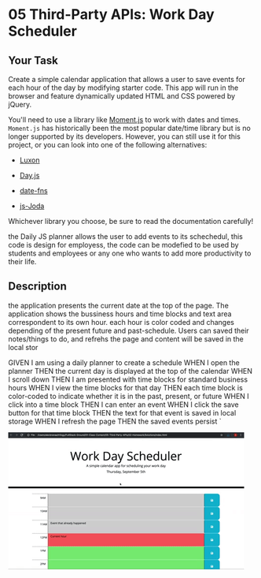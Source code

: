 # 05 Third-Party APIs: Work Day Scheduler

## Your Task

Create a simple calendar application that allows a user to save events for each hour of the day by modifying starter code. This app will run in the browser and feature dynamically updated HTML and CSS powered by jQuery.

You'll need to use a library like [Moment.js](https://momentjs.com/) to work with dates and times. `Moment.js` has historically been the most popular date/time library but is no longer supported by its developers. However, you can still use it for this project, or you can look into one of the following alternatives:

  * [Luxon](https://moment.github.io/luxon/)

  * [Day.js](https://day.js.org/)

  * [date-fns](https://date-fns.org/)

  * [js-Joda](https://js-joda.github.io/js-joda/)

Whichever library you choose, be sure to read the documentation carefully!

  the Daily JS planner  allows the user to add events to its schechedul, this code is design for employess, the code can be modefied to be used by students and employees or any one who wants to add more productivity to their life. 
## Description 
the application presents the current date at the top of the page. The application shows the bussiness hours and time blocks and text area correspondent to its own hour. each hour is color coded and changes depending of the present future and past-schedule. Users can saved their notes/things to do, and refrehs the page and content will be saved in the local stor

GIVEN I am using a daily planner to create a schedule
WHEN I open the planner
THEN the current day is displayed at the top of the calendar
WHEN I scroll down
THEN I am presented with time blocks for standard business hours
WHEN I view the time blocks for that day
THEN each time block is color-coded to indicate whether it is in the past, present, or future
WHEN I click into a time block
THEN I can enter an event
WHEN I click the save button for that time block
THEN the text for that event is saved in local storage
WHEN I refresh the page
THEN the saved events persist
`

![day planner demo](./Assets/05-third-party-apis-homework-demo.gif)


